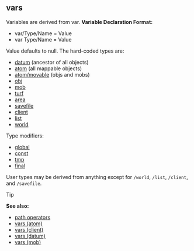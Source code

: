 ## vars



Variables are derived from var.
**Variable Declaration Format:**
+   var/Type/Name = Value
+   var Type/Name = Value


Value defaults to null.
The hard-coded types are:
+   [datum](/ref/datum.md)  (ancestor of all objects)
+   [atom](/ref/atom.md)  (all mappable objects)
+   [atom/movable](/ref/atom/movable.md)  (objs and mobs)
+   [obj](/ref/obj.md) 
+   [mob](/ref/mob.md) 
+   [turf](/ref/turf.md) 
+   [area](/ref/area.md) 
+   [savefile](/ref/savefile.md) 
+   [client](/ref/client.md) 
+   [list](/ref/list.md) 
+   [world](/ref/world.md) 
<!-- -->
Type modifiers:
+   [global](/ref/var/global.md) 
+   [const](/ref/var/const.md) 
+   [tmp](/ref/var/tmp.md) 
+   [final](/ref/var/final.md) 

User types may be derived from anything except for `/world`,
`/list`, `/client`, and `/savefile`.

> [!TIP] 
> **See also:**
> +   [path operators](/ref/operator/path.md) 
> +   [vars (atom)](/ref/atom/var.md) 
> +   [vars (client)](/ref/client/var.md) 
> +   [vars (datum)](/ref/datum/var.md) 
> +   [vars (mob)](/ref/mob/var.md) 